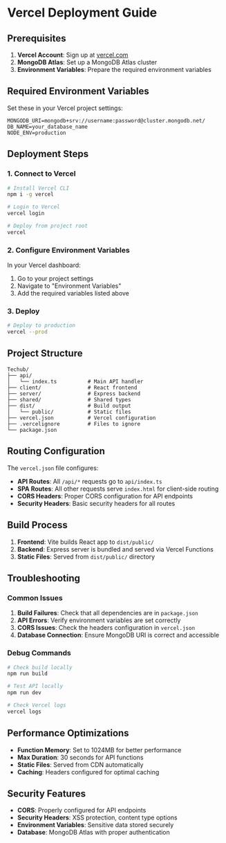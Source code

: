 # Vercel Deployment Guide

## Prerequisites

1. **Vercel Account**: Sign up at [vercel.com](https://vercel.com)
2. **MongoDB Atlas**: Set up a MongoDB Atlas cluster
3. **Environment Variables**: Prepare the required environment variables

## Required Environment Variables

Set these in your Vercel project settings:

```
MONGODB_URI=mongodb+srv://username:password@cluster.mongodb.net/
DB_NAME=your_database_name
NODE_ENV=production
```

## Deployment Steps

### 1. Connect to Vercel

```bash
# Install Vercel CLI
npm i -g vercel

# Login to Vercel
vercel login

# Deploy from project root
vercel
```

### 2. Configure Environment Variables

In your Vercel dashboard:
1. Go to your project settings
2. Navigate to "Environment Variables"
3. Add the required variables listed above

### 3. Deploy

```bash
# Deploy to production
vercel --prod
```

## Project Structure

```
Techub/
├── api/
│   └── index.ts          # Main API handler
├── client/               # React frontend
├── server/               # Express backend
├── shared/               # Shared types
├── dist/                 # Build output
│   └── public/           # Static files
├── vercel.json           # Vercel configuration
├── .vercelignore         # Files to ignore
└── package.json
```

## Routing Configuration

The `vercel.json` file configures:

- **API Routes**: All `/api/*` requests go to `api/index.ts`
- **SPA Routes**: All other requests serve `index.html` for client-side routing
- **CORS Headers**: Proper CORS configuration for API endpoints
- **Security Headers**: Basic security headers for all routes

## Build Process

1. **Frontend**: Vite builds React app to `dist/public/`
2. **Backend**: Express server is bundled and served via Vercel Functions
3. **Static Files**: Served from `dist/public/` directory

## Troubleshooting

### Common Issues

1. **Build Failures**: Check that all dependencies are in `package.json`
2. **API Errors**: Verify environment variables are set correctly
3. **CORS Issues**: Check the headers configuration in `vercel.json`
4. **Database Connection**: Ensure MongoDB URI is correct and accessible

### Debug Commands

```bash
# Check build locally
npm run build

# Test API locally
npm run dev

# Check Vercel logs
vercel logs
```

## Performance Optimizations

- **Function Memory**: Set to 1024MB for better performance
- **Max Duration**: 30 seconds for API functions
- **Static Files**: Served from CDN automatically
- **Caching**: Headers configured for optimal caching

## Security Features

- **CORS**: Properly configured for API endpoints
- **Security Headers**: XSS protection, content type options
- **Environment Variables**: Sensitive data stored securely
- **Database**: MongoDB Atlas with proper authentication